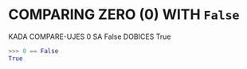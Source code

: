 # COMPARING ZERO (0) WITH `False`

KADA COMPARE-UJES 0 SA False DOBICES True

```py
>>> 0 == False
True
```




